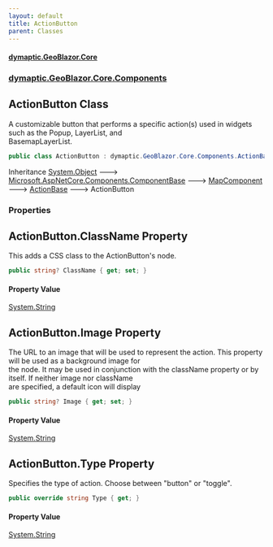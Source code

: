 ```yaml
---
layout: default
title: ActionButton
parent: Classes
---
```

#### [dymaptic.GeoBlazor.Core](index.html 'index')
### [dymaptic.GeoBlazor.Core.Components](index.html#dymaptic.GeoBlazor.Core.Components 'dymaptic.GeoBlazor.Core.Components')

## ActionButton Class

A customizable button that performs a specific action(s) used in widgets such as the Popup, LayerList, and  
BasemapLayerList.

```csharp
public class ActionButton : dymaptic.GeoBlazor.Core.Components.ActionBase
```

Inheritance [System.Object](https://docs.microsoft.com/en-us/dotnet/api/System.Object 'System.Object') &#129106; [Microsoft.AspNetCore.Components.ComponentBase](https://docs.microsoft.com/en-us/dotnet/api/Microsoft.AspNetCore.Components.ComponentBase 'Microsoft.AspNetCore.Components.ComponentBase') &#129106; [MapComponent](dymaptic.GeoBlazor.Core.Components.MapComponent.html 'dymaptic.GeoBlazor.Core.Components.MapComponent') &#129106; [ActionBase](dymaptic.GeoBlazor.Core.Components.ActionBase.html 'dymaptic.GeoBlazor.Core.Components.ActionBase') &#129106; ActionButton
### Properties

<a name='dymaptic.GeoBlazor.Core.Components.ActionButton.ClassName'></a>

## ActionButton.ClassName Property

This adds a CSS class to the ActionButton's node.

```csharp
public string? ClassName { get; set; }
```

#### Property Value
[System.String](https://docs.microsoft.com/en-us/dotnet/api/System.String 'System.String')

<a name='dymaptic.GeoBlazor.Core.Components.ActionButton.Image'></a>

## ActionButton.Image Property

The URL to an image that will be used to represent the action. This property will be used as a background image for  
the node. It may be used in conjunction with the className property or by itself. If neither image nor className  
are specified, a default icon will display

```csharp
public string? Image { get; set; }
```

#### Property Value
[System.String](https://docs.microsoft.com/en-us/dotnet/api/System.String 'System.String')

<a name='dymaptic.GeoBlazor.Core.Components.ActionButton.Type'></a>

## ActionButton.Type Property

Specifies the type of action. Choose between "button" or "toggle".

```csharp
public override string Type { get; }
```

#### Property Value
[System.String](https://docs.microsoft.com/en-us/dotnet/api/System.String 'System.String')
